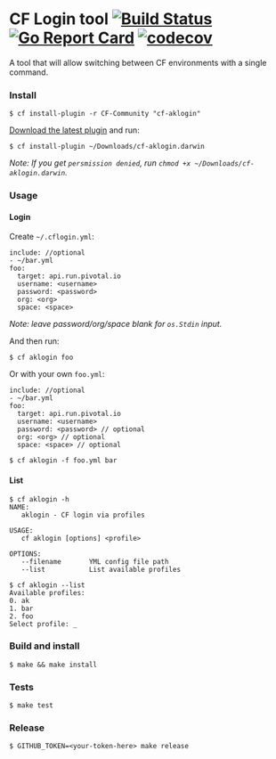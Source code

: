 # CF Login tool [![Build Status](https://travis-ci.org/armakuni/cf-aklogin.svg?branch=master)](https://travis-ci.org/armakuni/cf-aklogin) [![Go Report Card](https://goreportcard.com/badge/github.com/armakuni/cf-aklogin)](https://goreportcard.com/report/github.com/armakuni/cf-aklogin) [![codecov](https://codecov.io/gh/armakuni/cf-aklogin/branch/master/graph/badge.svg)](https://codecov.io/gh/armakuni/cf-aklogin)

A tool that will allow switching between CF environments with a single command. 


### Install

	$ cf install-plugin -r CF-Community "cf-aklogin"

[Download the latest plugin](https://github.com/armakuni/cf-aklogin/releases) and run:
     
    $ cf install-plugin ~/Downloads/cf-aklogin.darwin
    
_Note: If you get `persmission denied`, run `chmod +x ~/Downloads/cf-aklogin.darwin`._

### Usage

#### Login

Create `~/.cflogin.yml`:
    
    include: //optional
    - ~/bar.yml
    foo:
      target: api.run.pivotal.io
      username: <username>
      password: <password>
      org: <org>
      space: <space>

_Note: leave password/org/space blank for `os.Stdin` input._

And then run:
    
    $ cf aklogin foo 

Or with your own `foo.yml`:

    include: //optional
    - ~/bar.yml
    foo:
      target: api.run.pivotal.io
      username: <username>
      password: <password> // optional
      org: <org> // optional
      space: <space> // optional

    $ cf aklogin -f foo.yml bar

#### List

    $ cf aklogin -h
    NAME:
       aklogin - CF login via profiles
    
    USAGE:
       cf aklogin [options] <profile>
    
    OPTIONS:
       --filename       YML config file path
       --list           List available profiles

    $ cf aklogin --list
    Available profiles:
    0. ak
    1. bar    
    2. foo
    Select profile: _
        
### Build and install
        
    $ make && make install
       
### Tests

    $ make test
	
### Release

    $ GITHUB_TOKEN=<your-token-here> make release
